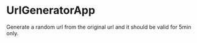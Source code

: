 # UrlGeneratorApp
Generate a random url from the original url and it should be valid for 5min only.
